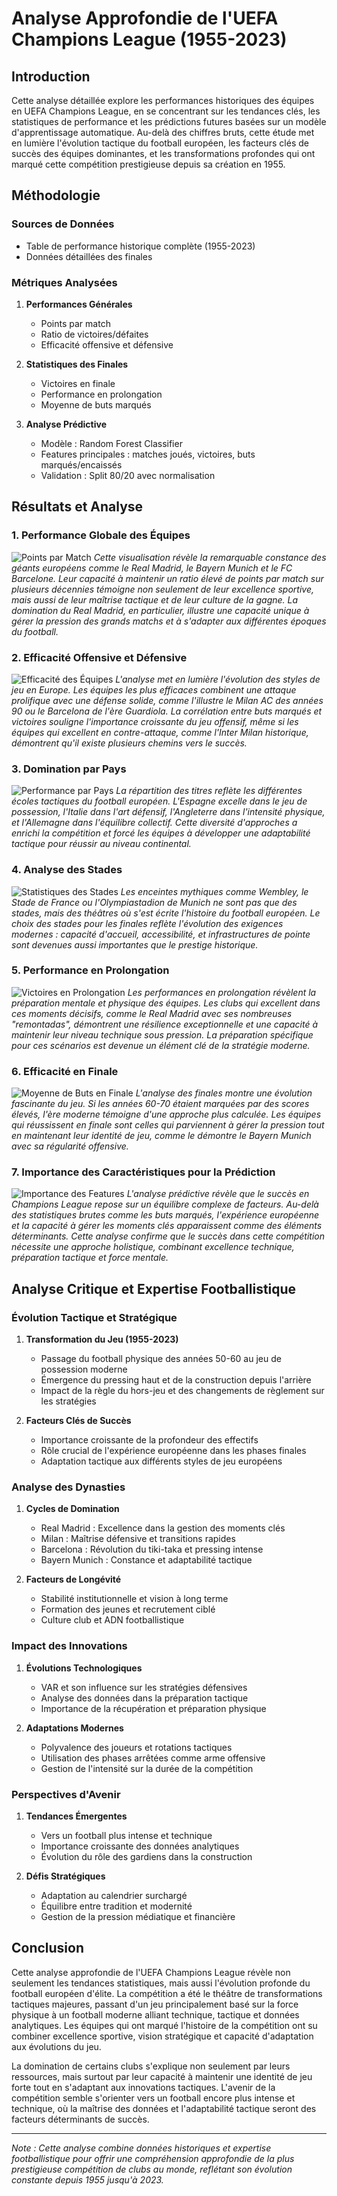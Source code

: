 # Analyse Approfondie de l'UEFA Champions League (1955-2023)

## Introduction

Cette analyse détaillée explore les performances historiques des équipes en UEFA Champions League, en se concentrant sur les tendances clés, les statistiques de performance et les prédictions futures basées sur un modèle d'apprentissage automatique. Au-delà des chiffres bruts, cette étude met en lumière l'évolution tactique du football européen, les facteurs clés de succès des équipes dominantes, et les transformations profondes qui ont marqué cette compétition prestigieuse depuis sa création en 1955.

## Méthodologie

### Sources de Données
- Table de performance historique complète (1955-2023)
- Données détaillées des finales

### Métriques Analysées
1. **Performances Générales**
   - Points par match
   - Ratio de victoires/défaites
   - Efficacité offensive et défensive

2. **Statistiques des Finales**
   - Victoires en finale
   - Performance en prolongation
   - Moyenne de buts marqués

3. **Analyse Prédictive**
   - Modèle : Random Forest Classifier
   - Features principales : matches joués, victoires, buts marqués/encaissés
   - Validation : Split 80/20 avec normalisation

## Résultats et Analyse

### 1. Performance Globale des Équipes
![Points par Match](../docs/points_per_game.svg)
*Cette visualisation révèle la remarquable constance des géants européens comme le Real Madrid, le Bayern Munich et le FC Barcelone. Leur capacité à maintenir un ratio élevé de points par match sur plusieurs décennies témoigne non seulement de leur excellence sportive, mais aussi de leur maîtrise tactique et de leur culture de la gagne. La domination du Real Madrid, en particulier, illustre une capacité unique à gérer la pression des grands matchs et à s'adapter aux différentes époques du football.*

### 2. Efficacité Offensive et Défensive
![Efficacité des Équipes](../docs/team_efficiency.svg)
*L'analyse met en lumière l'évolution des styles de jeu en Europe. Les équipes les plus efficaces combinent une attaque prolifique avec une défense solide, comme l'illustre le Milan AC des années 90 ou le Barcelona de l'ère Guardiola. La corrélation entre buts marqués et victoires souligne l'importance croissante du jeu offensif, même si les équipes qui excellent en contre-attaque, comme l'Inter Milan historique, démontrent qu'il existe plusieurs chemins vers le succès.*

### 3. Domination par Pays
![Performance par Pays](../docs/country_performance.svg)
*La répartition des titres reflète les différentes écoles tactiques du football européen. L'Espagne excelle dans le jeu de possession, l'Italie dans l'art défensif, l'Angleterre dans l'intensité physique, et l'Allemagne dans l'équilibre collectif. Cette diversité d'approches a enrichi la compétition et forcé les équipes à développer une adaptabilité tactique pour réussir au niveau continental.*

### 4. Analyse des Stades
![Statistiques des Stades](../docs/venue_statistics.svg)
*Les enceintes mythiques comme Wembley, le Stade de France ou l'Olympiastadion de Munich ne sont pas que des stades, mais des théâtres où s'est écrite l'histoire du football européen. Le choix des stades pour les finales reflète l'évolution des exigences modernes : capacité d'accueil, accessibilité, et infrastructures de pointe sont devenues aussi importantes que le prestige historique.*

### 5. Performance en Prolongation
![Victoires en Prolongation](../docs/extra_time_wins.svg)
*Les performances en prolongation révèlent la préparation mentale et physique des équipes. Les clubs qui excellent dans ces moments décisifs, comme le Real Madrid avec ses nombreuses "remontadas", démontrent une résilience exceptionnelle et une capacité à maintenir leur niveau technique sous pression. La préparation spécifique pour ces scénarios est devenue un élément clé de la stratégie moderne.*

### 6. Efficacité en Finale
![Moyenne de Buts en Finale](../docs/average_goals_finals.svg)
*L'analyse des finales montre une évolution fascinante du jeu. Si les années 60-70 étaient marquées par des scores élevés, l'ère moderne témoigne d'une approche plus calculée. Les équipes qui réussissent en finale sont celles qui parviennent à gérer la pression tout en maintenant leur identité de jeu, comme le démontre le Bayern Munich avec sa régularité offensive.*

### 7. Importance des Caractéristiques pour la Prédiction
![Importance des Features](../docs/feature_importance.svg)
*L'analyse prédictive révèle que le succès en Champions League repose sur un équilibre complexe de facteurs. Au-delà des statistiques brutes comme les buts marqués, l'expérience européenne et la capacité à gérer les moments clés apparaissent comme des éléments déterminants. Cette analyse confirme que le succès dans cette compétition nécessite une approche holistique, combinant excellence technique, préparation tactique et force mentale.*

## Analyse Critique et Expertise Footballistique

### Évolution Tactique et Stratégique
1. **Transformation du Jeu (1955-2023)**
   - Passage du football physique des années 50-60 au jeu de possession moderne
   - Émergence du pressing haut et de la construction depuis l'arrière
   - Impact de la règle du hors-jeu et des changements de règlement sur les stratégies

2. **Facteurs Clés de Succès**
   - Importance croissante de la profondeur des effectifs
   - Rôle crucial de l'expérience européenne dans les phases finales
   - Adaptation tactique aux différents styles de jeu européens

### Analyse des Dynasties
1. **Cycles de Domination**
   - Real Madrid : Excellence dans la gestion des moments clés
   - Milan : Maîtrise défensive et transitions rapides
   - Barcelona : Révolution du tiki-taka et pressing intense
   - Bayern Munich : Constance et adaptabilité tactique

2. **Facteurs de Longévité**
   - Stabilité institutionnelle et vision à long terme
   - Formation des jeunes et recrutement ciblé
   - Culture club et ADN footballistique

### Impact des Innovations
1. **Évolutions Technologiques**
   - VAR et son influence sur les stratégies défensives
   - Analyse des données dans la préparation tactique
   - Importance de la récupération et préparation physique

2. **Adaptations Modernes**
   - Polyvalence des joueurs et rotations tactiques
   - Utilisation des phases arrêtées comme arme offensive
   - Gestion de l'intensité sur la durée de la compétition

### Perspectives d'Avenir
1. **Tendances Émergentes**
   - Vers un football plus intense et technique
   - Importance croissante des données analytiques
   - Évolution du rôle des gardiens dans la construction

2. **Défis Stratégiques**
   - Adaptation au calendrier surchargé
   - Équilibre entre tradition et modernité
   - Gestion de la pression médiatique et financière

## Conclusion

Cette analyse approfondie de l'UEFA Champions League révèle non seulement les tendances statistiques, mais aussi l'évolution profonde du football européen d'élite. La compétition a été le théâtre de transformations tactiques majeures, passant d'un jeu principalement basé sur la force physique à un football moderne alliant technique, tactique et données analytiques. Les équipes qui ont marqué l'histoire de la compétition ont su combiner excellence sportive, vision stratégique et capacité d'adaptation aux évolutions du jeu.

La domination de certains clubs s'explique non seulement par leurs ressources, mais surtout par leur capacité à maintenir une identité de jeu forte tout en s'adaptant aux innovations tactiques. L'avenir de la compétition semble s'orienter vers un football encore plus intense et technique, où la maîtrise des données et l'adaptabilité tactique seront des facteurs déterminants de succès.

---

*Note : Cette analyse combine données historiques et expertise footballistique pour offrir une compréhension approfondie de la plus prestigieuse compétition de clubs au monde, reflétant son évolution constante depuis 1955 jusqu'à 2023.*